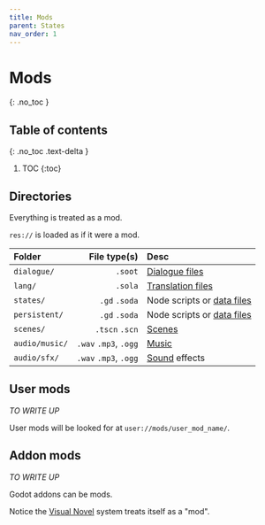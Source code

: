```yaml
---
title: Mods
parent: States
nav_order: 1
---
```


# Mods
{: .no_toc }

## Table of contents
{: .no_toc .text-delta }

1. TOC
{:toc}

## Directories
Everything is treated as a mod.

`res://` is loaded as if it were a mod.

|Folder|File type(s)|Desc|
|:-----|-----------:|:---|
|`dialogue/`| `.soot`|[Dialogue files](../dialogue/dialogue_files.md)|
|`lang/`|`.sola`|[Translation files](../translations/lang_files.md)|
|`states/`| `.gd` `.soda`|Node scripts or [data files](./data_files.md)|
|`persistent/`| `.gd` `.soda`|Node scripts or [data files](./data_files.md)|
|`scenes/`| `.tscn` `.scn`|[Scenes](../resources/scenes.md)|
|`audio/music/`| `.wav` `.mp3`, `.ogg`|[Music](../resources/music.md)|
|`audio/sfx/`| `.wav` `.mp3`, `.ogg`|[Sound](../resources/sfx.md) effects|

## User mods
*TO WRITE UP*

User mods will be looked for at `user://mods/user_mod_name/`.  

## Addon mods
*TO WRITE UP*

Godot addons can be mods.

Notice the [Visual Novel](https://github.com/teebarjunk/sooty-visual_novel-example) system treats itself as a "mod".
